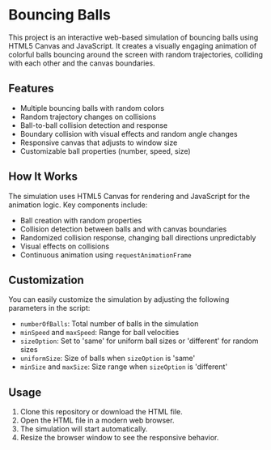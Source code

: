 # Bouncing Balls 

This project is an interactive web-based simulation of bouncing balls using HTML5 Canvas and JavaScript. It creates a visually engaging animation of colorful balls bouncing around the screen with random trajectories, colliding with each other and the canvas boundaries.

## Features

- Multiple bouncing balls with random colors
- Random trajectory changes on collisions
- Ball-to-ball collision detection and response
- Boundary collision with visual effects and random angle changes
- Responsive canvas that adjusts to window size
- Customizable ball properties (number, speed, size)

## How It Works

The simulation uses HTML5 Canvas for rendering and JavaScript for the animation logic. Key components include:

- Ball creation with random properties
- Collision detection between balls and with canvas boundaries
- Randomized collision response, changing ball directions unpredictably
- Visual effects on collisions
- Continuous animation using `requestAnimationFrame`

## Customization

You can easily customize the simulation by adjusting the following parameters in the script:

- `numberOfBalls`: Total number of balls in the simulation
- `minSpeed` and `maxSpeed`: Range for ball velocities
- `sizeOption`: Set to 'same' for uniform ball sizes or 'different' for random sizes
- `uniformSize`: Size of balls when `sizeOption` is 'same'
- `minSize` and `maxSize`: Size range when `sizeOption` is 'different'

## Usage

1. Clone this repository or download the HTML file.
2. Open the HTML file in a modern web browser.
3. The simulation will start automatically.
4. Resize the browser window to see the responsive behavior.
